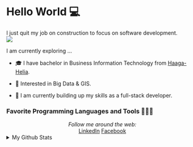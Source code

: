 # Hello World 💻
I just quit my job on construction to focus on software development.   
![](https://miro.medium.com/max/346/1*wwSHyk3f6huruTglVgl-Yw.gif)

I am currently exploring ...
* 🎓   I have bachelor in Business Information Technology from [Haaga-Helia](https://www.haaga-helia.fi/en).

* 🤔   Interested in Big Data & GIS.

* 🌱   I am currently building up my skills as a full-stack developer.


### Favorite Programming Languages and Tools 🔭🚀🔥

<div align="center">
<i>Follow me around the web:</i><br>
  <a target="_blank" href="https://www.linkedin.com/in/elarsaks/">LinkedIn</a> <a target="_blank" href="https://www.facebook.com/elarsaks/">Facebook</a>
</div>


<details>
  <summary>My Github Stats</summary>
  <br>
<p align="center">
<img align="center" src="https://github-readme-stats.vercel.app/api?username=elarsaks&&show_icons=true&title_color=c095e3&icon_color=95dfe3&text_color=ffffff&bg_color=231f20" alt="Sabbir's Github Stats" alt="Sabbir's Github Status" />
</p>


</details>

